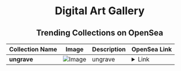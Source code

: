 <div align="center">

# Digital Art Gallery

## Trending Collections on OpenSea

| Collection Name                       | Image                                                                                     | Description                       | OpenSea Link                                                                                          |
|---------------------------------------|-------------------------------------------------------------------------------------------|-----------------------------------|--------------------------------------------------------------------------------------------------------|
| **ungrave** | ![Image](https://i.seadn.io/s/raw/files/e9fa8e3af5271bbfa7bddbcad1e8be5b.jpg?w=500&auto=format?w=200&auto=format) | ungrave | <details><summary>Link</summary>[ungrave](https://opensea.io/collection/ungrave)</details> |

</div>